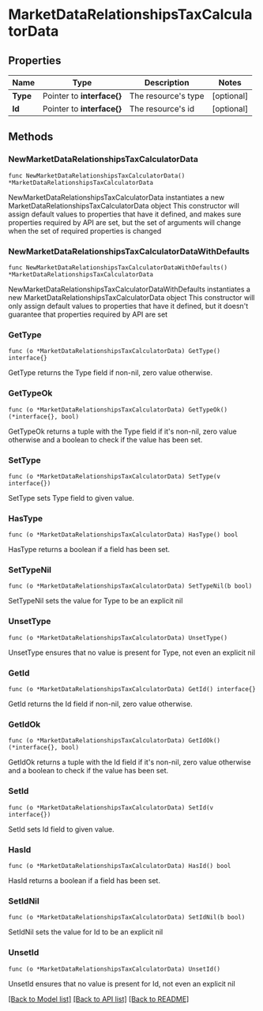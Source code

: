 # MarketDataRelationshipsTaxCalculatorData

## Properties

Name | Type | Description | Notes
------------ | ------------- | ------------- | -------------
**Type** | Pointer to **interface{}** | The resource&#39;s type | [optional] 
**Id** | Pointer to **interface{}** | The resource&#39;s id | [optional] 

## Methods

### NewMarketDataRelationshipsTaxCalculatorData

`func NewMarketDataRelationshipsTaxCalculatorData() *MarketDataRelationshipsTaxCalculatorData`

NewMarketDataRelationshipsTaxCalculatorData instantiates a new MarketDataRelationshipsTaxCalculatorData object
This constructor will assign default values to properties that have it defined,
and makes sure properties required by API are set, but the set of arguments
will change when the set of required properties is changed

### NewMarketDataRelationshipsTaxCalculatorDataWithDefaults

`func NewMarketDataRelationshipsTaxCalculatorDataWithDefaults() *MarketDataRelationshipsTaxCalculatorData`

NewMarketDataRelationshipsTaxCalculatorDataWithDefaults instantiates a new MarketDataRelationshipsTaxCalculatorData object
This constructor will only assign default values to properties that have it defined,
but it doesn't guarantee that properties required by API are set

### GetType

`func (o *MarketDataRelationshipsTaxCalculatorData) GetType() interface{}`

GetType returns the Type field if non-nil, zero value otherwise.

### GetTypeOk

`func (o *MarketDataRelationshipsTaxCalculatorData) GetTypeOk() (*interface{}, bool)`

GetTypeOk returns a tuple with the Type field if it's non-nil, zero value otherwise
and a boolean to check if the value has been set.

### SetType

`func (o *MarketDataRelationshipsTaxCalculatorData) SetType(v interface{})`

SetType sets Type field to given value.

### HasType

`func (o *MarketDataRelationshipsTaxCalculatorData) HasType() bool`

HasType returns a boolean if a field has been set.

### SetTypeNil

`func (o *MarketDataRelationshipsTaxCalculatorData) SetTypeNil(b bool)`

 SetTypeNil sets the value for Type to be an explicit nil

### UnsetType
`func (o *MarketDataRelationshipsTaxCalculatorData) UnsetType()`

UnsetType ensures that no value is present for Type, not even an explicit nil
### GetId

`func (o *MarketDataRelationshipsTaxCalculatorData) GetId() interface{}`

GetId returns the Id field if non-nil, zero value otherwise.

### GetIdOk

`func (o *MarketDataRelationshipsTaxCalculatorData) GetIdOk() (*interface{}, bool)`

GetIdOk returns a tuple with the Id field if it's non-nil, zero value otherwise
and a boolean to check if the value has been set.

### SetId

`func (o *MarketDataRelationshipsTaxCalculatorData) SetId(v interface{})`

SetId sets Id field to given value.

### HasId

`func (o *MarketDataRelationshipsTaxCalculatorData) HasId() bool`

HasId returns a boolean if a field has been set.

### SetIdNil

`func (o *MarketDataRelationshipsTaxCalculatorData) SetIdNil(b bool)`

 SetIdNil sets the value for Id to be an explicit nil

### UnsetId
`func (o *MarketDataRelationshipsTaxCalculatorData) UnsetId()`

UnsetId ensures that no value is present for Id, not even an explicit nil

[[Back to Model list]](../README.md#documentation-for-models) [[Back to API list]](../README.md#documentation-for-api-endpoints) [[Back to README]](../README.md)


